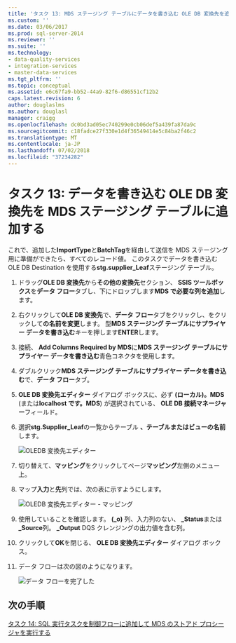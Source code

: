 ```yaml
---
title: 'タスク 13: MDS ステージング テーブルにデータを書き込む OLE DB 変換先を追加する |Microsoft Docs'
ms.custom: ''
ms.date: 03/06/2017
ms.prod: sql-server-2014
ms.reviewer: ''
ms.suite: ''
ms.technology:
- data-quality-services
- integration-services
- master-data-services
ms.tgt_pltfrm: ''
ms.topic: conceptual
ms.assetid: e6c67fa9-bb52-44a9-82f6-d86551cf12b2
caps.latest.revision: 6
author: douglaslms
ms.author: douglasl
manager: craigg
ms.openlocfilehash: dc0bd3ad05ec740299e0cb06def5a439fa87da9c
ms.sourcegitcommit: c18fadce27f330e1d4f36549414e5c84ba2f46c2
ms.translationtype: MT
ms.contentlocale: ja-JP
ms.lasthandoff: 07/02/2018
ms.locfileid: "37234282"
---
```

# <a name="task-13-adding-ole-db-destination-to-write-data-to-mds-staging-table"></a>タスク 13: データを書き込む OLE DB 変換先を MDS ステージング テーブルに追加する
  これで、追加した**ImportType**と**BatchTag**を経由して送信を MDS ステージング用に準備ができたら、すべてのレコード値。 このタスクでデータを書き込む OLE DB Destination を使用する**stg.supplier_Leaf**ステージング テーブル。  
  
1.  ドラッグ**OLE DB 変換先**から**その他の変換先**セクション、 **SSIS ツールボックス**を**データ フロー**タブし、下にドロップします**MDS で必要な列を追加**します。  
  
2.  右クリックして**OLE DB 変換先**で、**データ フロー**タブをクリックし、をクリックして**の名前を変更**します。 型**MDS ステージング テーブルにサプライヤー データを書き込む**キーを押します**ENTER**します。  
  
3.  接続、 **Add Columns Required by MDS**に**MDS ステージング テーブルにサプライヤー データを書き込む**青色コネクタを使用します。  
  
4.  ダブルクリック**MDS ステージング テーブルにサプライヤー データを書き込む**で、**データ フロー**タブ。  
  
5.  **OLE DB 変換先エディター**  ダイアログ ボックスに、必ず **(ローカル)。MDS** (または**localhost です。MDS**) が選択されている、 **OLE DB 接続マネージャー**フィールド。  
  
6.  選択**stg.Supplier_Leaf**の一覧からテーブル **、テーブルまたはビューの名前**します。  
  
     ![OLEDB 変換先エディター](../../2014/tutorials/media/et-addingoledbdestinationtowdtomdsst-01.jpg "OLEDB 変換先エディター")  
  
7.  切り替えて、**マッピング**をクリックしてページ**マッピング**左側のメニュー上。  
  
8.  マップ**入力**と**先**列では、次の表に示すようにします。  
  
     ![OLEDB 変換先エディター - マッピング](../../2014/tutorials/media/et-addingoledbdestinationtowdtomdsst-02.jpg "OLEDB 変換先エディター - マッピング")  
  
9. 使用していることを確認します。 **(_o)** 列、入力列のない、 **_Status**または **_Source**列。 **_Output** DQS クレンジングの出力値を含む列。  
  
10. クリックして**OK**を閉じる、 **OLE DB 変換先エディター**  ダイアログ ボックス。  
  
11. データ フローは次の図のようになります。  
  
     ![データ フローを完了した](../../2014/tutorials/media/et-addingoledbdestinationtowdtomdsst-03.jpg "データ フローの完了")  
  
## <a name="next-step"></a>次の手順  
 [タスク 14: SQL 実行タスクを制御フローに追加して MDS のストアド プロシージャを実行する](../../2014/tutorials/task-14-add-execute-to-control-flow-run-mds-stored-procedure.md)  
  
  
